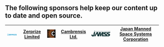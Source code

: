 ## The following sponsors help keep our content up to date and open source.
| ![Zerprize](https://github.com/functionalresonance/.github/blob/main/images/Zerprize_logo.png) | [Zerprize Limited](https://zerprize.co.nz) | ![Cambrensis](https://github.com/functionalresonance/.github/blob/main/images/Cambrensis_logo.png) | [Cambrensis Ltd.](https://www.linkedin.com/company/cambrensis-ltd-/about/) | ![JAMSS](https://github.com/functionalresonance/.github/blob/main/images/jamss_logo.svg) | [Japan Manned Space Systems Corporation](https://www.jamss.co.jp/en/) |
| --- | --- | --- | --- | --- | --- |
